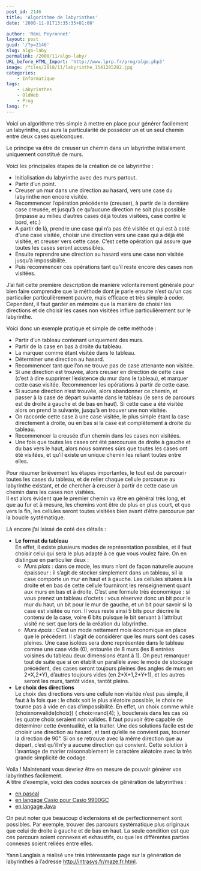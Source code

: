 ```yaml
---
post_id: 2146
title: 'Algorithme de labyrinthes'
date: '2000-11-01T13:35:35+01:00'

author: 'Rémi Peyronnet'
layout: post
guid: '/?p=2146'
slug: algo-laby
permalink: /2000/11/algo-laby/
URL_before_HTML_Import: 'http://www.lprp.fr/prog/algo.php3'
image: /files/2018/11/labyrinthe_1541285282.jpg
categories:
    - Informatique
tags:
    - Labyrinthes
    - OldWeb
    - Prog
lang: fr
---
```


Voici un algorithme très simple à mettre en place pour générer facilement un labyrinthe, qui aura la particularité de posséder un et un seul chemin entre deux cases quelconques.

Le principe va être de creuser un chemin dans un labyrinthe initialement uniquement constitué de murs.

Voici les principales étapes de la création de ce labyrinthe :

- Initialisation du labyrinthe avec des murs partout.
- Partir d’un point.
- Creuser un mur dans une direction au hasard, vers une case du labyrinthe non encore visitée.
- Recommencer l’opération précédente (creuser), à partir de la dernière case creusée, et jusqu’à ce qu’aucune direction ne soit plus possible (impasse au milieu d’autres cases déjà toutes visitées, case contre le bord, etc.)
- A partir de là, prendre une case qui n’a pas été visitée et qui est à coté d’une case visitée, choisir une direction vers une case qui a déjà été visitée, et creuser vers cette case. C’est cette opération qui assure que toutes les cases seront accessibles.
- Ensuite reprendre une direction au hasard vers une case non visitée jusqu’à impossibilité.
- Puis recommencer ces opérations tant qu’il reste encore des cases non visitées.

J’ai fait cette première description de manière volontairement générale pour bien faire comprendre que la méthode dont je parle ensuite n’est qu’un cas particulier particulièrement pauvre, mais efficace et très simple à coder. Cependant, il faut garder en mémoire que la manière de choisir les directions et de choisir les cases non visitées influe particulièrement sur le labyrinthe.

Voici donc un exemple pratique et simple de cette méthode :

- Partir d’un tableau contenant uniquement des murs.
- Partir de la case en bas à droite du tableau.
- La marquer comme étant visitée dans le tableau.
- Déterminer une direction au hasard.
- Recommencer tant que l’on ne trouve pas de case attenante non visitée.
- Si une direction est trouvée, alors creuser en direction de cette case (c’est à dire supprimer l’existence du mur dans le tableau), et marquer cette case visitée. Recommencer les opérations à partir de cette case.
- Si aucune direction n’est trouvée, alors abandonner ce chemin, et passer à la case de départ suivante dans le tableau (le sens de parcours est de droite à gauche et de bas en haut). Si cette case a été visitée alors on prend la suivante, jusqu’à en trouver une non visitée.
- On raccorde cette case à une case visitée, le plus simple étant la case directement à droite, ou en bas si la case est complètement à droite du tableau.
- Recommencer la creusée d’un chemin dans les cases non visitées.
- Une fois que toutes les cases ont été parcourues de droite à gauche et du bas vers le haut, alors nous sommes sûrs que toutes les cases ont été visitées, et qu’il existe un unique chemin les reliant toutes entre elles.

Pour résumer brièvement les étapes importantes, le tout est de parcourir toutes les cases du tableau, et de relier chaque cellule parcourue au labyrinthe existant, et de chercher à creuser à partir de cette case un chemin dans les cases non visitées.  
Il est alors évident que le premier chemin va être en général très long, et que au fur et à mesure, les chemins vont être de plus en plus court, et que vers la fin, les cellules seront toutes visitées bien avant d’être parcourue par la boucle systématique.

Là encore j’ai laissé de coté des détails :

- **Le format du tableau**  
    En effet, il existe plusieurs modes de représentation possibles, et il faut choisir celui qui sera le plus adapté à ce que vous voulez faire. On en distingue en particulier deux : 
    - *Murs plats* : dans ce mode, les murs n’ont de façon naturelle aucune épaisseur : il s’agit de stocker simplement dans un tableau, sil la case comporte un mur en haut et à gauche. Les cellules situées à la droite et en bas de cette cellule fourniront les renseignement quant aux murs en bas et à droite. C’est une formule très économique : si vous prenez un tableau d’octets : vous réservez donc un bit pour le mur du haut, un bit pour le mur de gauche, et un bit pour savoir si la case est visitée ou non. Il vous reste ainsi 5 bits pour décrire le contenu de la case, voire 6 bits puisque le bit servant à l’attribut visité ne sert que lors de la création du labyrinthe.
    - *Murs épais* : C’est un mode nettement mois économique en place que le précédent. Il s’agit de considérer que les murs sont des cases pleines. Une case isolées sera donc représentée dans le tableau comme une case vide (0), entourée de 8 murs (les 8 entrées voisines du tableau deux dimensions étant à 1). On peut remarquer tout de suite que si on établit un parallèle avec le mode de stockage précédent, des cases seront toujours pleines (les angles de murs en 2\*X,2\*Y), d’autres toujours vides (en 2\*X+1,2\*Y+1), et les autres seront les murs, tantôt vides, tantôt pleins.
- **Le choix des directions**  
    Le choix des directions vers une cellule non visitée n’est pas simple, il faut à la fois que : le choix soit le plus aléatoire possible, le choix ne tourne pas à vide en cas d’impossibilité. En effet, un choix comme while (choixnonvalide(choix)) { choix=rand(4); }, bouclerais dans les cas où les quatre choix seraient non valides. Il faut pouvoir être capable de déterminer cette éventualité, et la traiter. Une des solutions facile est de choisir une direction au hasard, et tant qu’elle ne convient pas, tourner la direction de 90°. Si on se retrouve avec la même direction que au départ, c’est qu’il n’y a aucune direction qui convient. Cette solution à l’avantage de marier raisonnablement le caractère aléatoire avec la très grande simplicité de codage.

Voila ! Maintenant vous devriez être en mesure de pouvoir générer vos labyrinthes facilement.  
A titre d’exemple, voici des codes sources de génération de labyrinthes :

- [en pascal](/files/old-web/prog/lab.pas)
- [en langage Casio pour Casio 9900GC](/1995/07/labymast/)
- [en langage Java](/2001/11/laby/)

On peut noter que beaucoup d’extensions et de perfectionnement sont possibles. Par exemple, trouver des parcours systématique plus originaux que celui de droite à gauche et de bas en haut. La seule condition est que ces parcours soient connexes et exhaustifs, ou que les différentes parties connexes soient reliées entre elles.

Yann Langlais a réalisé une très intéressante page sur la génération de labyrinthes à l’adresse <http://intrasys.fr/maze.fr.html>.